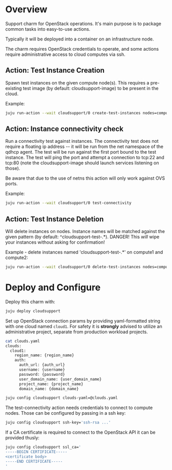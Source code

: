 # Overview

Support charm for OpenStack operations. It's main purpose is to package common tasks into easy-to-use actions. 

Typically it will be deployed into a container on an infrastructure node.

The charm requires OpenStack credentials to operate, and some actions require administrative access to cloud computes via ssh. 


## Action: Test Instance Creation

Spawn test instances on the given compute node(s). This requires a pre-existing test image (by default: cloudsupport-image) to be present in the cloud. 

Example:

```sh
juju run-action --wait cloudsupport/0 create-test-instances nodes=compute1.maas,compute2.maas vcpus=2 vnfspecs=true physnet=physnet1
```


## Action: Instance connectivity check

Run a connectivity test against instances. The connectivity test does not require a floating ip address -- it will be run from the net namespace of the qdhcp agent. The test will be run against the first port bound to the test instance. The test will ping the port and attempt a connection to tcp:22 and tcp:80 (note the cloudsupport-image should launch services listening on those). 

Be aware that due to the use of netns this action will only work against OVS ports.

Example:

```sh
juju run-action --wait cloudsupport/0 test-connectivity 
```


## Action: Test Instance Deletion

Will delete instances on nodes. Instance names will be matched against the given pattern (by default: ^cloudsupport-test-.*). DANGER! This _will_ wipe your instances without asking for confirmation!

Example - delete instances named 'cloudsupport-test-.*' on compute1 and compute2:
```sh
juju run-action --wait cloudsupport/0 delete-test-instances nodes=compute1.maas,compute2.maas

```



# Deploy and Configure

Deploy this charm with:
```sh
juju deploy cloudsupport
```
Set up OpenStack connection params by providing yaml-formatted string with one cloud named `cloud1`. For safety it is **strongly** advised to utilize an administrative project, separate from production workload projects.

```sh
cat clouds.yaml
clouds:
  cloud1:
    region_name: {region_name}
    auth:
      auth_url: {auth_url}
      username: {username}
      password: {password}
      user_domain_name: {user_domain_name}
      project_name: {project_name}
      domain_name: {domain_name}

juju config cloudsupport clouds-yaml=@clouds.yaml
```

The test-connectivity action needs credentials to connect to compute nodes. Those can be configured by passing in a ssh key:

```sh
juju config cloudsupport ssh-key='ssh-rsa ...'
```

If a CA certificate is required to connect to the OpenStack API it can be provided thusly:

```sh
juju config cloudsupport ssl_ca='
-----BEGIN CERTIFICATE-----
<certificate body>
-----END CERTIFICATE-----
'
```
